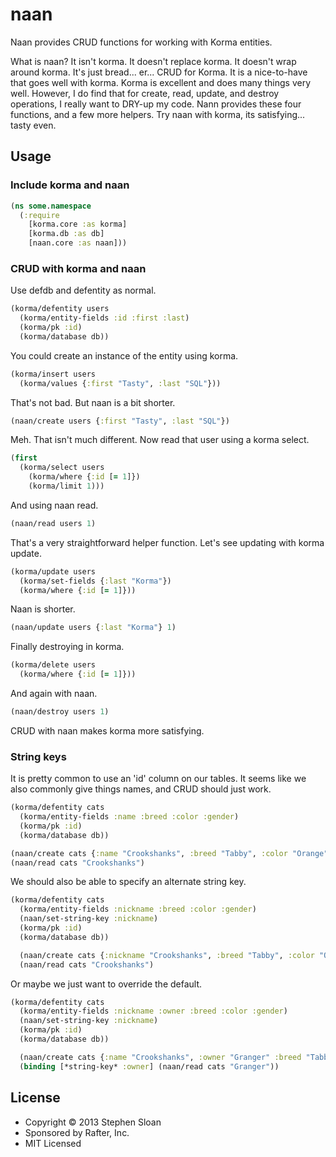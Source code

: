 # naan

Naan provides CRUD functions for working with Korma entities.

What is naan?  It isn't korma.  It doesn't replace korma.  It doesn't wrap around korma.  It's just bread... er... CRUD for Korma.  It is a nice-to-have that goes well with korma.  Korma is excellent and does many things very well.  However, I do find that for create, read, update, and destroy operations, I really want to DRY-up my code.  Nann provides these four functions, and a few more helpers.  Try naan with korma, its satisfying... tasty even.

## Usage

### Include korma and naan

```clojure
(ns some.namespace
  (:require
    [korma.core :as korma]
    [korma.db :as db]
    [naan.core :as naan]))
```

### CRUD with korma and naan


Use defdb and defentity as normal.

```clojure
(korma/defentity users
  (korma/entity-fields :id :first :last)
  (korma/pk :id)
  (korma/database db))
```

You could create an instance of the entity using korma.

```clojure
(korma/insert users
  (korma/values {:first "Tasty", :last "SQL"}))
```

That's not bad.  But naan is a bit shorter.

```clojure
(naan/create users {:first "Tasty", :last "SQL"})
```

Meh.  That isn't much different.  Now read that user using a korma select.

```clojure
(first
  (korma/select users
    (korma/where {:id [= 1]})
    (korma/limit 1)))
```

And using naan read.

```clojure
(naan/read users 1)
```

That's a very straightforward helper function.  Let's see updating with korma update.


```clojure
(korma/update users
  (korma/set-fields {:last "Korma"})
  (korma/where {:id [= 1]}))
```

Naan is shorter.

```clojure
(naan/update users {:last "Korma"} 1)
```

Finally destroying in korma.

```clojure
(korma/delete users
  (korma/where {:id [= 1]}))
```

And again with naan.

```clojure
(naan/destroy users 1)
```

CRUD with naan makes korma more satisfying.

### String keys

It is pretty common to use an 'id' column on our tables.  It seems like we also commonly give things names, and CRUD should just work.

```clojure
(korma/defentity cats
  (korma/entity-fields :name :breed :color :gender)
  (korma/pk :id)
  (korma/database db))

(naan/create cats {:name "Crookshanks", :breed "Tabby", :color "Orange", :gender "M"})
(naan/read cats "Crookshanks")
```

We should also be able to specify an alternate string key.

```clojure
(korma/defentity cats
  (korma/entity-fields :nickname :breed :color :gender)
  (naan/set-string-key :nickname)
  (korma/pk :id)
  (korma/database db))

  (naan/create cats {:nickname "Crookshanks", :breed "Tabby", :color "Orange", :gender "M"})
  (naan/read cats "Crookshanks")
```

Or maybe we just want to override the default.

```clojure
(korma/defentity cats
  (korma/entity-fields :nickname :owner :breed :color :gender)
  (naan/set-string-key :nickname)
  (korma/pk :id)
  (korma/database db))

  (naan/create cats {:name "Crookshanks", :owner "Granger" :breed "Tabby", :color "Orange", :gender "M"})
  (binding [*string-key* :owner] (naan/read cats "Granger"))
```


## License

- Copyright © 2013 Stephen Sloan
- Sponsored by Rafter, Inc.
- MIT Licensed
